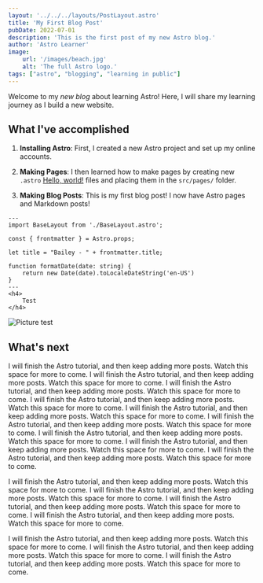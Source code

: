 ```yaml
---
layout: '../../../layouts/PostLayout.astro'
title: 'My First Blog Post'
pubDate: 2022-07-01
description: 'This is the first post of my new Astro blog.'
author: 'Astro Learner'
image:
    url: '/images/beach.jpg'
    alt: 'The full Astro logo.'
tags: ["astro", "blogging", "learning in public"]
---
```

Welcome to my _new blog_ about learning Astro! Here, I will share my learning journey as I build a new website.

## What I've accomplished

1. **Installing Astro**: First, I created a new Astro project and set up my online accounts.

2. **Making Pages**: I then learned how to make pages by creating new `.astro` <a href="http://example.com/" target="_blank">Hello, world!</a> files and placing them in the `src/pages/` folder.

3. **Making Blog Posts**: This is my first blog post! I now have Astro pages and Markdown posts!

```astro
---
import BaseLayout from './BaseLayout.astro';

const { frontmatter } = Astro.props;

let title = "Bailey - " + frontmatter.title;

function formatDate(date: string) {
    return new Date(date).toLocaleDateString('en-US')
}
---
<h4>
    Test
</h4>
```
![Picture test](/images/beach.jpg)


## What's next

I will finish the Astro tutorial, and then keep adding more posts. Watch this space for more to come.
I will finish the Astro tutorial, and then keep adding more posts. Watch this space for more to come.
I will finish the Astro tutorial, and then keep adding more posts. Watch this space for more to come.
I will finish the Astro tutorial, and then keep adding more posts. Watch this space for more to come.
I will finish the Astro tutorial, and then keep adding more posts. Watch this space for more to come.
I will finish the Astro tutorial, and then keep adding more posts. Watch this space for more to come.
I will finish the Astro tutorial, and then keep adding more posts. Watch this space for more to come.
I will finish the Astro tutorial, and then keep adding more posts. Watch this space for more to come.
I will finish the Astro tutorial, and then keep adding more posts. Watch this space for more to come.

I will finish the Astro tutorial, and then keep adding more posts. Watch this space for more to come.
I will finish the Astro tutorial, and then keep adding more posts. Watch this space for more to come.
I will finish the Astro tutorial, and then keep adding more posts. Watch this space for more to come.
I will finish the Astro tutorial, and then keep adding more posts. Watch this space for more to come.

I will finish the Astro tutorial, and then keep adding more posts. Watch this space for more to come.
I will finish the Astro tutorial, and then keep adding more posts. Watch this space for more to come.
I will finish the Astro tutorial, and then keep adding more posts. Watch this space for more to come.